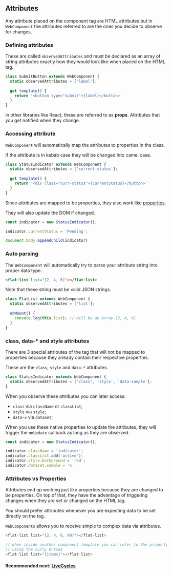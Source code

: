 ## Attributes
Any attribute placed on the component tag are HTML attributes but in `WebComponent` the attributes referred to are the
ones you decide to observe for changes.

### Defining attributes
These are called `observedAttributes` and must be declared as an array of string attributes exactly how they
would look like when placed on the HTML tag.

```js
class SubmitButton extends WebComponent {
  static observedAttributes = ['label'];
  
  get template() {
    return '<button type="submit">{label}</button>'
  }
}
```

In other libraries like React, these are referred to as **props**. Attributes that you get notified when they change.

### Accessing attribute
`WebComponent` will automatically map the attributes to properties in the class.

If the attribute is in kebab case they will be changed into camel case.

```js
class StatusIndicator extends WebComponent {
  static observedAttributes = ['current-status'];
  
  get template() {
    return '<div class="curr-status">{currentStatus}</button>'
  }
}
```

Since attributes are mapped to be properties, they also work like [properties](https://github.com/beforesemicolon/web-component/blob/master/doc/properties.md).

They will also update the DOM if changed.

```js
const indicator = new StatusIndicator();

indicator.currentStatus = 'Pending';

document.body.appendChild(indicator)
```

### Auto parsing
The `WebComponent` will automatically try to parse your attribute string into proper data type.

```html
<flat-list list="[2, 4, 6]"></flat-list>
```

Note that these string must be valid JSON strings.

```js
class FlatList extends WebComponent {
  static observedAttributes = ['list'];
  
  onMount() {
    console.log(this.list); // will be an Array [2, 4, 6]
  }
}
```

### class, data-* and style attributes
There are 3 special attributes of the tag that will not be mapped to properties because they already
contain their respective properties.

These are the `class`, `style` and `data-*` attributes.

```js
class StatusIndicator extends WebComponent {
  static observedAttributes = ['class', 'style', 'data-sample'];
}
```

When you observe these attributes you can later access:
- `class` via `className` or `classList`;
- `style` via `style`;
- `data-x` via `dataset`;

When you use these native properties to update the attributes, they will trigger the `onUpdate` callback
as long as they are observed.

```js
const indicator = new StatusIndicator();

indicator.className = 'indicator';
indicator.classList.add('active');
indicator.style.background = 'red';
indicator.dataset.sample = 'x'
```

### Attributes vs Properties
Attributes end up working just like properties because they are changed to be properties. On top of that,
they have the advantage of triggering changes when they are set or changed on the HTML tag.

You should prefer attributes whenever you are expecting data to be set directly on the tag. 

`WebComponents` allows you to receive simple to complex data via attributes.

```js
<flat-list list="[2, 4, 6, 90]"></flat-list>

// when inside another component template you can refer to the property
// using the curly braces
<flat-list list="{items}"></flat-list>
```

#### Recommended next: [LiveCycles](https://github.com/beforesemicolon/web-component/blob/master/doc/livecycles.md)
